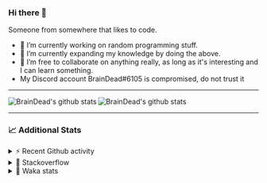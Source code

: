 ### Hi there 👋

Someone from somewhere that likes to code.

- 🔭 I’m currently working on random programming stuff.
- 🌱 I’m currently expanding my knowledge by doing the above.
- 👯 I’m free to collaborate on anything really, as long as it's interesting and I can learn something.
- My Discord account BrainDead#6105 is compromised, do not trust it
<hr>


<img alt="BrainDead's github stats" align="left" src="https://github-readme-stats.vercel.app/api?username=albertopoljak&count_private=true&show_icons=true&theme=radical&hide_border=true"/>
<img alt="BrainDead's github stats" align="left" src="https://github-readme-stats.vercel.app/api/top-langs/?username=albertopoljak&layout=compact&theme=radical&hide_border=true&card_width=250"/>
<br clear="left"/>

<hr>

### 📈 Additional Stats

<details>
  <summary>⚡ Recent Github activity</summary>
  <br/>

  <!--START_SECTION:activity-->
1. ❗️ Closed issue [#31](https://github.com/albertopoljak/Licensy/issues/31) in [albertopoljak/Licensy](https://github.com/albertopoljak/Licensy)
2. ❌ Closed PR [#23](https://github.com/albertopoljak/Licensy/pull/23) in [albertopoljak/Licensy](https://github.com/albertopoljak/Licensy)
3. ❌ Closed PR [#19](https://github.com/albertopoljak/Licensy/pull/19) in [albertopoljak/Licensy](https://github.com/albertopoljak/Licensy)
4. ❌ Closed PR [#20](https://github.com/albertopoljak/Licensy/pull/20) in [albertopoljak/Licensy](https://github.com/albertopoljak/Licensy)
5. ❌ Closed PR [#18](https://github.com/albertopoljak/Licensy/pull/18) in [albertopoljak/Licensy](https://github.com/albertopoljak/Licensy)
  <!--END_SECTION:activity-->
</details>

<details>
  <summary>👀 Stackoverflow</summary>

  [![Omid Nikrah StackOverflow](https://github-readme-stackoverflow.vercel.app/?userID=11311072&theme=dark)](https://stackoverflow.com/users/11311072/braindead)

</details>

<details>
  <summary>🤖 Waka stats</summary>
  <br/>

  <!--START_SECTION:waka-->
![Profile Views](http://img.shields.io/badge/Profile%20Views-1-blue)

![Lines of code](https://img.shields.io/badge/From%20Hello%20World%20I%27ve%20Written-273652%20lines%20of%20code-blue)

**🐱 My Github Data** 

> 🏆 685 Contributions in the Year 2021
 > 
> 📦 148.8 kB Used in Github's Storage 
 > 
> 💼 Opted to Hire
 > 
> 📜 33 Public Repositories 
 > 
> 🔑 8 Private Repositories  
 > 
**I'm an Early 🐤** 

```text
🌞 Morning    139 commits    ████░░░░░░░░░░░░░░░░░░░░░   19.07% 
🌆 Daytime    282 commits    █████████░░░░░░░░░░░░░░░░   38.68% 
🌃 Evening    210 commits    ███████░░░░░░░░░░░░░░░░░░   28.81% 
🌙 Night      98 commits     ███░░░░░░░░░░░░░░░░░░░░░░   13.44%

```
📅 **I'm Most Productive on Tuesday** 

```text
Monday       107 commits    ███░░░░░░░░░░░░░░░░░░░░░░   14.68% 
Tuesday      147 commits    █████░░░░░░░░░░░░░░░░░░░░   20.16% 
Wednesday    141 commits    ████░░░░░░░░░░░░░░░░░░░░░   19.34% 
Thursday     127 commits    ████░░░░░░░░░░░░░░░░░░░░░   17.42% 
Friday       72 commits     ██░░░░░░░░░░░░░░░░░░░░░░░   9.88% 
Saturday     59 commits     ██░░░░░░░░░░░░░░░░░░░░░░░   8.09% 
Sunday       76 commits     ██░░░░░░░░░░░░░░░░░░░░░░░   10.43%

```


📊 **This Week I Spent My Time On** 

```text
💬 Programming Languages: 
Python                   13 hrs 49 mins      ██████████████████░░░░░░░   73.61% 
XML                      2 hrs 37 mins       ███░░░░░░░░░░░░░░░░░░░░░░   14.01% 
reStructuredText         1 hr 2 mins         █░░░░░░░░░░░░░░░░░░░░░░░░   5.59% 
Other                    58 mins             █░░░░░░░░░░░░░░░░░░░░░░░░   5.19% 
JavaScript               11 mins             ░░░░░░░░░░░░░░░░░░░░░░░░░   1.05%

🐱‍💻 Projects: 
odoo_14_fresh            18 hrs 35 mins      ████████████████████████░   98.98% 
fu                       5 mins              ░░░░░░░░░░░░░░░░░░░░░░░░░   0.47% 
zara                     4 mins              ░░░░░░░░░░░░░░░░░░░░░░░░░   0.4% 
delecto                  0 secs              ░░░░░░░░░░░░░░░░░░░░░░░░░   0.06% 
culjak                   0 secs              ░░░░░░░░░░░░░░░░░░░░░░░░░   0.06%

💻 Operating System: 
Linux                    18 hrs 41 mins      █████████████████████████   99.53% 
Windows                  5 mins              ░░░░░░░░░░░░░░░░░░░░░░░░░   0.47%

```

**I Mostly Code in Python** 

```text
Python                   29 repos            ███████████████████░░░░░░   78.38% 
Java                     4 repos             ██░░░░░░░░░░░░░░░░░░░░░░░   10.81% 
HTML                     2 repos             █░░░░░░░░░░░░░░░░░░░░░░░░   5.41% 
TypeScript               1 repo              ░░░░░░░░░░░░░░░░░░░░░░░░░   2.7% 
JavaScript               1 repo              ░░░░░░░░░░░░░░░░░░░░░░░░░   2.7%

```



 Last Updated on 21/11/2021
<!--END_SECTION:waka-->
</details>
